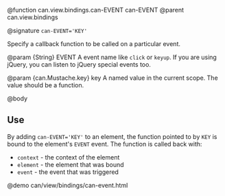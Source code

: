@function can.view.bindings.can-EVENT can-EVENT
@parent can.view.bindings

@signature `can-EVENT='KEY'`

Specify a callback function to be called on a particular event.

@param {String} EVENT A event name like `click` or `keyup`.  If you are
using jQuery, you can listen to jQuery special events too.

@param {can.Mustache.key} key A named value in the current scope.  The value
should be a function.

@body

## Use

By adding `can-EVENT='KEY'` to an element, the function pointed to
by `KEY` is bound to the element's `EVENT` event. The function
is called back with:

 - `context` - the context of the element
 - `element` - the element that was bound
 - `event` - the event that was triggered

@demo can/view/bindings/can-event.html